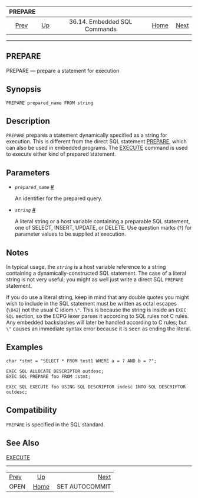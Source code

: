 <!--?xml version="1.0" encoding="UTF-8" standalone="no"?-->

|               PREPARE              |                                                             |                              |                                                       |                                                        |
| :--------------------------------: | :---------------------------------------------------------- | :--------------------------: | ----------------------------------------------------: | -----------------------------------------------------: |
| [Prev](ecpg-sql-open.html "OPEN")  | [Up](ecpg-sql-commands.html "36.14. Embedded SQL Commands") | 36.14. Embedded SQL Commands | [Home](index.html "PostgreSQL 17devel Documentation") |  [Next](ecpg-sql-set-autocommit.html "SET AUTOCOMMIT") |

***

## PREPARE

PREPARE — prepare a statement for execution

## Synopsis

    PREPARE prepared_name FROM string

## Description

`PREPARE` prepares a statement dynamically specified as a string for execution. This is different from the direct SQL statement [PREPARE](sql-prepare.html "PREPARE"), which can also be used in embedded programs. The [EXECUTE](sql-execute.html "EXECUTE") command is used to execute either kind of prepared statement.

## Parameters

*   *`prepared_name`* [#](#ECPG-SQL-PREPARE-PREPARED-NAME)

    An identifier for the prepared query.

*   *`string`* [#](#ECPG-SQL-PREPARE-STRING)

    A literal string or a host variable containing a preparable SQL statement, one of SELECT, INSERT, UPDATE, or DELETE. Use question marks (`?`) for parameter values to be supplied at execution.

## Notes

In typical usage, the *`string`* is a host variable reference to a string containing a dynamically-constructed SQL statement. The case of a literal string is not very useful; you might as well just write a direct SQL `PREPARE` statement.

If you do use a literal string, keep in mind that any double quotes you might wish to include in the SQL statement must be written as octal escapes (`\042`) not the usual C idiom `\"`. This is because the string is inside an `EXEC SQL` section, so the ECPG lexer parses it according to SQL rules not C rules. Any embedded backslashes will later be handled according to C rules; but `\"` causes an immediate syntax error because it is seen as ending the literal.

## Examples

    char *stmt = "SELECT * FROM test1 WHERE a = ? AND b = ?";

    EXEC SQL ALLOCATE DESCRIPTOR outdesc;
    EXEC SQL PREPARE foo FROM :stmt;

    EXEC SQL EXECUTE foo USING SQL DESCRIPTOR indesc INTO SQL DESCRIPTOR outdesc;

## Compatibility

`PREPARE` is specified in the SQL standard.

## See Also

[EXECUTE](sql-execute.html "EXECUTE")

***

|                                    |                                                             |                                                        |
| :--------------------------------- | :---------------------------------------------------------: | -----------------------------------------------------: |
| [Prev](ecpg-sql-open.html "OPEN")  | [Up](ecpg-sql-commands.html "36.14. Embedded SQL Commands") |  [Next](ecpg-sql-set-autocommit.html "SET AUTOCOMMIT") |
| OPEN                               |    [Home](index.html "PostgreSQL 17devel Documentation")    |                                         SET AUTOCOMMIT |
